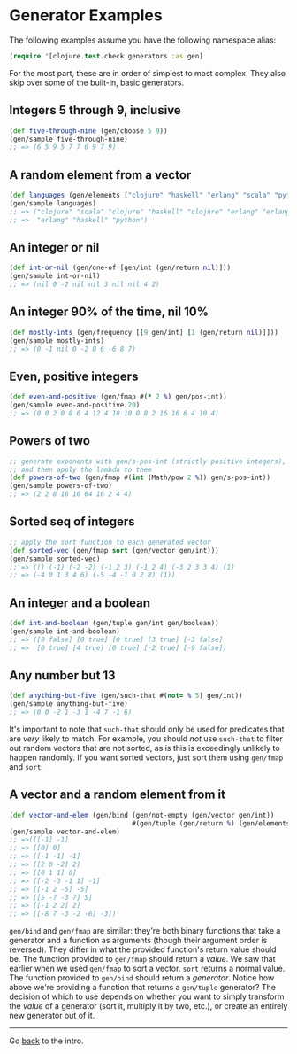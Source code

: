 # Generator Examples

The following examples assume you have the following namespace alias:

```clojure
(require '[clojure.test.check.generators :as gen]
```

For the most part, these are in order of simplest to most complex. They also
skip over some of the built-in, basic generators.

## Integers 5 through 9, inclusive

```clojure
(def five-through-nine (gen/choose 5 9))
(gen/sample five-through-nine)
;; => (6 5 9 5 7 7 6 9 7 9)
```

## A random element from a vector

```clojure
(def languages (gen/elements ["clojure" "haskell" "erlang" "scala" "python"]))
(gen/sample languages)
;; => ("clojure" "scala" "clojure" "haskell" "clojure" "erlang" "erlang"
;; =>  "erlang" "haskell" "python")
```

## An integer or nil

```clojure
(def int-or-nil (gen/one-of [gen/int (gen/return nil)]))
(gen/sample int-or-nil)
;; => (nil 0 -2 nil nil 3 nil nil 4 2)
```

## An integer 90% of the time, nil 10%

```clojure
(def mostly-ints (gen/frequency [[9 gen/int] [1 (gen/return nil)]]))
(gen/sample mostly-ints)
;; => (0 -1 nil 0 -2 0 6 -6 8 7)
```

## Even, positive integers

```clojure
(def even-and-positive (gen/fmap #(* 2 %) gen/pos-int))
(gen/sample even-and-positive 20)
;; => (0 0 2 0 8 6 4 12 4 18 10 0 8 2 16 16 6 4 10 4)
```

## Powers of two

```clojure
;; generate exponents with gen/s-pos-int (strictly positive integers),
;; and then apply the lambda to them
(def powers-of-two (gen/fmap #(int (Math/pow 2 %)) gen/s-pos-int))
(gen/sample powers-of-two)
;; => (2 2 8 16 16 64 16 2 4 4)
```

## Sorted seq of integers

```clojure
;; apply the sort function to each generated vector
(def sorted-vec (gen/fmap sort (gen/vector gen/int)))
(gen/sample sorted-vec)
;; => (() (-1) (-2 -2) (-1 2 3) (-1 2 4) (-3 2 3 3 4) (1)
;; => (-4 0 1 3 4 6) (-5 -4 -1 0 2 8) (1))
```

## An integer and a boolean

```clojure
(def int-and-boolean (gen/tuple gen/int gen/boolean))
(gen/sample int-and-boolean)
;; => ([0 false] [0 true] [0 true] [3 true] [-3 false]
;; =>  [0 true] [4 true] [0 true] [-2 true] [-9 false])
```

## Any number but 13

```clojure
(def anything-but-five (gen/such-that #(not= % 5) gen/int))
(gen/sample anything-but-five)
;; => (0 0 -2 1 -3 1 -4 7 -1 6)
```

It's important to note that `such-that` should only be used for predicates that
are _very_ likely to match. For example, you should _not_ use `such-that` to
filter out random vectors that are not sorted, as is this is exceedingly
unlikely to happen randomly. If you want sorted vectors, just sort them using
`gen/fmap` and `sort`.

## A vector and a random element from it

```clojure
(def vector-and-elem (gen/bind (gen/not-empty (gen/vector gen/int))
                               #(gen/tuple (gen/return %) (gen/elements %))))
(gen/sample vector-and-elem)
;; =>([[-1] -1]
;; => [[0] 0]
;; => [[-1 -1] -1]
;; => [[2 0 -2] 2]
;; => [[0 1 1] 0]
;; => [[-2 -3 -1 1] -1]
;; => [[-1 2 -5] -5]
;; => [[5 -7 -3 7] 5]
;; => [[-1 2 2] 2]
;; => [[-8 7 -3 -2 -6] -3])
```

`gen/bind` and `gen/fmap` are similar: they're both binary functions that take
a generator and a function as arguments (though their argument order is
reversed). They differ in what the provided function's return value should be.
The function provided to `gen/fmap` should return a _value_. We saw that
earlier when we used `gen/fmap` to sort a vector. `sort` returns a normal
value. The function provided to `gen/bind` should return a _generator_. Notice
how above we're providing a function that returns a `gen/tuple` generator? The
decision of which to use depends on whether you want to simply transform the
_value_ of a generator (sort it, multiply it by two, etc.), or create an
entirely new generator out of it.

---

Go [back](intro.md) to the intro.
